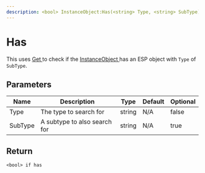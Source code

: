 ```yaml
---
description: <bool> InstanceObject:Has(<string> Type, <string> SubType)
---
```


# Has

This uses [Get ](get.md)to check if the [InstanceObject ](./)has an ESP object with `Type` of `SubType`.

## Parameters

<table><thead><tr><th>Name</th><th>Description</th><th>Type</th><th>Default</th><th data-type="checkbox">Optional</th></tr></thead><tbody><tr><td>Type</td><td>The type to search for</td><td>string</td><td>N/A</td><td>false</td></tr><tr><td>SubType</td><td>A subtype to also search for</td><td>string</td><td>N/A</td><td>true</td></tr></tbody></table>

## Return

`<bool> if has`
